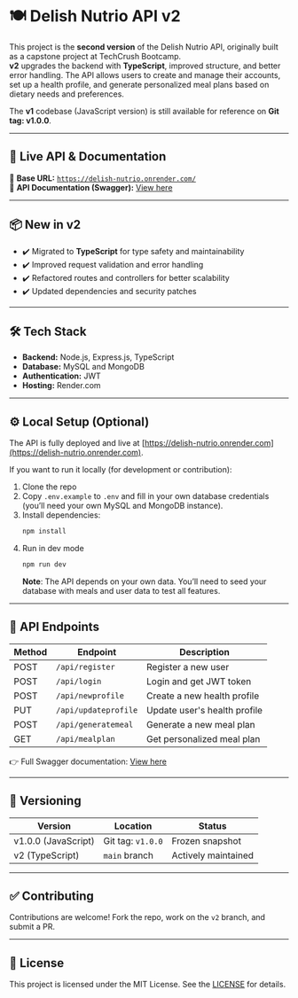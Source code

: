 # 🍽️ Delish Nutrio API v2

This project is the **second version** of the Delish Nutrio API, originally built as a capstone project at TechCrush Bootcamp.  
**v2** upgrades the backend with **TypeScript**, improved structure, and better error handling. The API allows users to create and manage their accounts, set up a health profile, and generate personalized meal plans based on dietary needs and preferences.

The **v1** codebase (JavaScript version) is still available for reference on **Git tag: v1.0.0**.

---

## 🚀 Live API & Documentation

🔗 **Base URL:** [`https://delish-nutrio.onrender.com/`](https://delish-nutrio.onrender.com/)  
📖 **API Documentation (Swagger):** [View here](https://delish-nutrio.onrender.com/api/v2/docs/#/)

---

## 📦 New in v2

- ✔️ Migrated to **TypeScript** for type safety and maintainability
- ✔️ Improved request validation and error handling
- ✔️ Refactored routes and controllers for better scalability
- ✔️ Updated dependencies and security patches

---

## 🛠️ Tech Stack

- **Backend:** Node.js, Express.js, TypeScript
- **Database:** MySQL and MongoDB
- **Authentication:** JWT
- **Hosting:** Render.com

---

## ⚙️ Local Setup (Optional)

The API is fully deployed and live at [https://delish-nutrio.onrender.com](https://delish-nutrio.onrender.com).

If you want to run it locally (for development or contribution):

1. Clone the repo
2. Copy `.env.example` to `.env` and fill in your own database credentials (you’ll need your own MySQL and MongoDB instance).
3. Install dependencies:
   ```bash
   npm install
   ```
4. Run in dev mode
   ```bash
   npm run dev
   ```
   **Note**: The API depends on your own data. You’ll need to seed your database with meals and user data to test all features.

---

## 📡 API Endpoints

| Method | Endpoint             | Description                  |
| ------ | -------------------- | ---------------------------- |
| POST   | `/api/register`      | Register a new user          |
| POST   | `/api/login`         | Login and get JWT token      |
| POST   | `/api/newprofile`    | Create a new health profile  |
| PUT    | `/api/updateprofile` | Update user's health profile |
| POST   | `/api/generatemeal`  | Generate a new meal plan     |
| GET    | `/api/mealplan`      | Get personalized meal plan   |

👉 Full Swagger documentation: [View here](https://delish-nutrio-v2.onrender.com/api/v2/docs/#/)

---

## 📂 Versioning

| Version             | Location          | Status              |
| ------------------- | ----------------- | ------------------- |
| v1.0.0 (JavaScript) | Git tag: `v1.0.0` | Frozen snapshot     |
| v2 (TypeScript)     | `main` branch     | Actively maintained |

---

## ✅ Contributing

Contributions are welcome! Fork the repo, work on the `v2` branch, and submit a PR.

---

## 📜 License

This project is licensed under the MIT License. See the [LICENSE](./LICENSE) for details.
